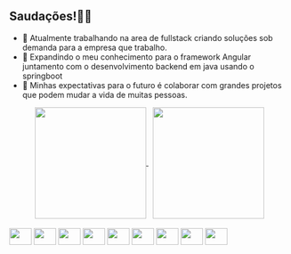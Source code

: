 ## Saudações!👋😁 <br>

- 🔭 Atualmente trabalhando na area de fullstack criando soluções sob demanda para a empresa que trabalho.
- 🌱 Expandindo o meu conhecimento para o framework Angular juntamento com o desenvolvimento backend em java usando o springboot
- 👯 Minhas expectativas para o futuro é colaborar com grandes projetos que podem mudar a vida de muitas pessoas.

<div align=center>
  <a href="https://github.com/ieeeza">
    <img height=200 align="center" src="https://github-readme-stats.vercel.app/api?username=ieeeza&show_icons=true&theme=dark" />
  </a>
  &nbsp;
  <a href="https://github.com/ieeeza/convoychat">
    <img height=200 align="center" src="https://github-readme-stats.vercel.app/api/top-langs?username=ieeeza&layout=compact&langs_count=8&card_width=320&show_icons=true&theme=dark" />
  </a>
</div>

<div style="display: inline_block"><br> 
  <img align="center" height="30" width="40" src="https://cdn.jsdelivr.net/gh/devicons/devicon@latest/icons/javascript/javascript-original.svg" />
  <img align="center" height="30" width="40" src="https://cdn.jsdelivr.net/gh/devicons/devicon@latest/icons/typescript/typescript-original.svg" />
  <img align="center" height="30" width="40" src="https://cdn.jsdelivr.net/gh/devicons/devicon@latest/icons/react/react-original-wordmark.svg" />
  <img align="center" height="30" width="40" src="https://cdn.jsdelivr.net/gh/devicons/devicon@latest/icons/angular/angular-original.svg" />
  <img align="center" height="30" width="40" src="https://cdn.jsdelivr.net/gh/devicons/devicon@latest/icons/java/java-original.svg" />
  <img align="center" height="30" width="40" src="https://cdn.jsdelivr.net/gh/devicons/devicon@latest/icons/c/c-original.svg" />
  <img align="center" height="30" width="40" src="https://cdn.jsdelivr.net/gh/devicons/devicon@latest/icons/csharp/csharp-original.svg" />
  <img align="center" height="30" width="40" src="https://cdn.jsdelivr.net/gh/devicons/devicon@latest/icons/cplusplus/cplusplus-original.svg" />
  <img align="center" height="30" width="40" src="https://cdn.jsdelivr.net/gh/devicons/devicon@latest/icons/python/python-original.svg" />
</div>
